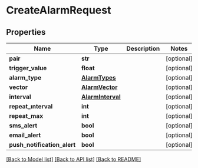 # CreateAlarmRequest

## Properties
Name | Type | Description | Notes
------------ | ------------- | ------------- | -------------
**pair** | **str** |  | [optional] 
**trigger_value** | **float** |  | [optional] 
**alarm_type** | [**AlarmTypes**](AlarmTypes.md) |  | [optional] 
**vector** | [**AlarmVector**](AlarmVector.md) |  | [optional] 
**interval** | [**AlarmInterval**](AlarmInterval.md) |  | [optional] 
**repeat_ınterval** | **int** |  | [optional] 
**repeat_max** | **int** |  | [optional] 
**sms_alert** | **bool** |  | [optional] 
**email_alert** | **bool** |  | [optional] 
**push_notification_alert** | **bool** |  | [optional] 

[[Back to Model list]](../README.md#documentation-for-models) [[Back to API list]](../README.md#documentation-for-api-endpoints) [[Back to README]](../README.md)

